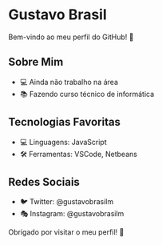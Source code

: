 # Gustavo Brasil

Bem-vindo ao meu perfil do GitHub! 👋

## Sobre Mim

- 💻 Ainda não trabalho na área
- 📚 Fazendo curso técnico de informática 

## Tecnologias Favoritas

- 💻 Linguagens: JavaScript
- 🛠 Ferramentas: VSCode, Netbeans

## Redes Sociais

- 🐦 Twitter: @gustavobrasilm
- 🎭 Instagram: @gustavobrasilm

  
Obrigado por visitar o meu perfil! 🙏
